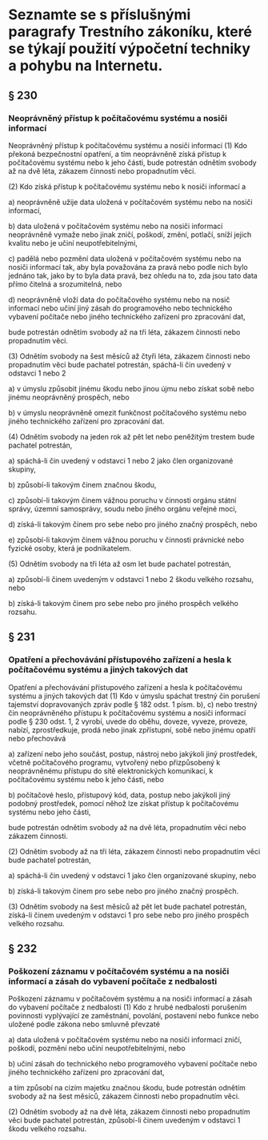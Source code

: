 # Seznamte se s příslušnými paragrafy Trestního zákoníku, které se týkají použití  výpočetní techniky a pohybu na Internetu.

## § 230

### Neoprávněný přístup k počítačovému systému a nosiči informací

Neoprávněný přístup k počítačovému systému a nosiči informací
(1) Kdo překoná bezpečnostní opatření, a tím neoprávněně získá přístup k počítačovému systému nebo k jeho části, bude potrestán odnětím svobody až na dvě léta, zákazem činnosti nebo propadnutím věci.

(2) Kdo získá přístup k počítačovému systému nebo k nosiči informací a

a) neoprávněně užije data uložená v počítačovém systému nebo na nosiči informací,

b) data uložená v počítačovém systému nebo na nosiči informací neoprávněně vymaže nebo jinak zničí, poškodí, změní, potlačí, sníží jejich kvalitu nebo je učiní neupotřebitelnými,

c) padělá nebo pozmění data uložená v počítačovém systému nebo na nosiči informací tak, aby byla považována za pravá nebo podle nich bylo jednáno tak, jako by to byla data pravá, bez ohledu na to, zda jsou tato data přímo čitelná a srozumitelná, nebo

d) neoprávněně vloží data do počítačového systému nebo na nosič informací nebo učiní jiný zásah do programového nebo technického vybavení počítače nebo jiného technického zařízení pro zpracování dat,

bude potrestán odnětím svobody až na tři léta, zákazem činnosti nebo propadnutím věci.

(3) Odnětím svobody na šest měsíců až čtyři léta, zákazem činnosti nebo propadnutím věci bude pachatel potrestán, spáchá-li čin uvedený v odstavci 1 nebo 2

a) v úmyslu způsobit jinému škodu nebo jinou újmu nebo získat sobě nebo jinému neoprávněný prospěch, nebo

b) v úmyslu neoprávněně omezit funkčnost počítačového systému nebo jiného technického zařízení pro zpracování dat.

(4) Odnětím svobody na jeden rok až pět let nebo peněžitým trestem bude pachatel potrestán,

a) spáchá-li čin uvedený v odstavci 1 nebo 2 jako člen organizované skupiny,

b) způsobí-li takovým činem značnou škodu,

c) způsobí-li takovým činem vážnou poruchu v činnosti orgánu státní správy, územní samosprávy, soudu nebo jiného orgánu veřejné moci,

d) získá-li takovým činem pro sebe nebo pro jiného značný prospěch, nebo

e) způsobí-li takovým činem vážnou poruchu v činnosti právnické nebo fyzické osoby, která je podnikatelem.

(5) Odnětím svobody na tři léta až osm let bude pachatel potrestán,

a) způsobí-li činem uvedeným v odstavci 1 nebo 2 škodu velkého rozsahu, nebo

b) získá-li takovým činem pro sebe nebo pro jiného prospěch velkého rozsahu.

## § 231

### Opatření a přechovávání přístupového zařízení a hesla k počítačovému systému a jiných takových dat

Opatření a přechovávání přístupového zařízení a hesla k počítačovému systému a jiných takových dat
(1) Kdo v úmyslu spáchat trestný čin porušení tajemství dopravovaných zpráv podle § 182 odst. 1 písm. b), c) nebo trestný čin neoprávněného přístupu k počítačovému systému a nosiči informací podle § 230 odst. 1, 2 vyrobí, uvede do oběhu, doveze, vyveze, proveze, nabízí, zprostředkuje, prodá nebo jinak zpřístupní, sobě nebo jinému opatří nebo přechovává

a) zařízení nebo jeho součást, postup, nástroj nebo jakýkoli jiný prostředek, včetně počítačového programu, vytvořený nebo přizpůsobený k neoprávněnému přístupu do sítě elektronických komunikací, k počítačovému systému nebo k jeho části, nebo

b) počítačové heslo, přístupový kód, data, postup nebo jakýkoli jiný podobný prostředek, pomocí něhož lze získat přístup k počítačovému systému nebo jeho části,

bude potrestán odnětím svobody až na dvě léta, propadnutím věci nebo zákazem činnosti.

(2) Odnětím svobody až na tři léta, zákazem činnosti nebo propadnutím věci bude pachatel potrestán,

a) spáchá-li čin uvedený v odstavci 1 jako člen organizované skupiny, nebo

b) získá-li takovým činem pro sebe nebo pro jiného značný prospěch.

(3) Odnětím svobody na šest měsíců až pět let bude pachatel potrestán, získá-li činem uvedeným v odstavci 1 pro sebe nebo pro jiného prospěch velkého rozsahu.

## § 232

### Poškození záznamu v počítačovém systému a na nosiči informací a zásah do vybavení počítače z nedbalosti

Poškození záznamu v počítačovém systému a na nosiči informací a zásah do vybavení počítače z nedbalosti
(1) Kdo z hrubé nedbalosti porušením povinnosti vyplývající ze zaměstnání, povolání, postavení nebo funkce nebo uložené podle zákona nebo smluvně převzaté

a) data uložená v počítačovém systému nebo na nosiči informací zničí, poškodí, pozmění nebo učiní neupotřebitelnými, nebo

b) učiní zásah do technického nebo programového vybavení počítače nebo jiného technického zařízení pro zpracování dat,

a tím způsobí na cizím majetku značnou škodu, bude potrestán odnětím svobody až na šest měsíců, zákazem činnosti nebo propadnutím věci.

(2) Odnětím svobody až na dvě léta, zákazem činnosti nebo propadnutím věci bude pachatel potrestán, způsobí-li činem uvedeným v odstavci 1 škodu velkého rozsahu.
